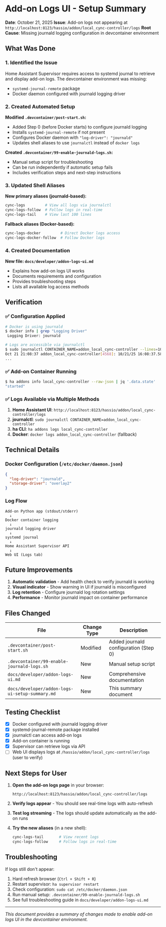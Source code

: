 # Add-on Logs UI - Setup Summary

**Date**: October 21, 2025
**Issue**: Add-on logs not appearing at `http://localhost:8123/hassio/addon/local_cync-controller/logs`
**Root Cause**: Missing journald logging configuration in devcontainer environment

## What Was Done

### 1. Identified the Issue

Home Assistant Supervisor requires access to systemd journal to retrieve and display add-on logs. The devcontainer environment was missing:

- `systemd-journal-remote` package
- Docker daemon configured with journald logging driver

### 2. Created Automated Setup

**Modified `.devcontainer/post-start.sh`:**

- Added Step 0 (before Docker starts) to configure journald logging
- Installs `systemd-journal-remote` if not present
- Configures Docker daemon with `"log-driver": "journald"`
- Updates shell aliases to use `journalctl` instead of `docker logs`

**Created `.devcontainer/99-enable-journald-logs.sh`:**

- Manual setup script for troubleshooting
- Can be run independently if automatic setup fails
- Includes verification steps and next-step instructions

### 3. Updated Shell Aliases

**New primary aliases (journald-based):**

```bash
cync-logs         # View all logs via journalctl
cync-logs-follow  # Follow logs in real-time
cync-logs-tail    # View last 100 lines
```

**Fallback aliases (Docker-based):**

```bash
cync-logs-docker         # Direct Docker logs access
cync-logs-docker-follow  # Follow Docker logs
```

### 4. Created Documentation

**New file: `docs/developer/addon-logs-ui.md`**

- Explains how add-on logs UI works
- Documents requirements and configuration
- Provides troubleshooting steps
- Lists all available log access methods

## Verification

### ✅ Configuration Applied

```bash
# Docker is using journald
$ docker info | grep "Logging Driver"
 Logging Driver: journald

# Logs are accessible via journalctl
$ sudo journalctl CONTAINER_NAME=addon_local_cync-controller --lines=10
Oct 21 21:08:37 addon_local_cync-controller[4568]: 10/21/25 16:08:37.583 INFO (uvicorn.access) > 172.30.32.2:49984 - "GET / HTTP/1.1" 200
...
```

### ✅ Add-on Container Running

```bash
$ ha addons info local_cync-controller --raw-json | jq '.data.state'
"started"
```

### ✅ Logs Available via Multiple Methods

1. **Home Assistant UI**: `http://localhost:8123/hassio/addon/local_cync-controller/logs`
2. **journalctl**: `sudo journalctl CONTAINER_NAME=addon_local_cync-controller`
3. **ha CLI**: `ha addons logs local_cync-controller`
4. **Docker**: `docker logs addon_local_cync-controller` (fallback)

## Technical Details

### Docker Configuration (`/etc/docker/daemon.json`)

```json
{
  "log-driver": "journald",
  "storage-driver": "overlay2"
}
```

### Log Flow

```
Add-on Python app (stdout/stderr)
  ↓
Docker container logging
  ↓
journald logging driver
  ↓
systemd journal
  ↓
Home Assistant Supervisor API
  ↓
Web UI (Logs tab)
```

## Future Improvements

1. **Automatic validation** - Add health check to verify journald is working
2. **Visual indicator** - Show warning in UI if journald is misconfigured
3. **Log retention** - Configure journald log rotation settings
4. **Performance** - Monitor journald impact on container performance

## Files Changed

| File                                            | Change Type | Description                           |
| ----------------------------------------------- | ----------- | ------------------------------------- |
| `.devcontainer/post-start.sh`                   | Modified    | Added journald configuration (Step 0) |
| `.devcontainer/99-enable-journald-logs.sh`      | New         | Manual setup script                   |
| `docs/developer/addon-logs-ui.md`               | New         | Comprehensive documentation           |
| `docs/developer/addon-logs-ui-setup-summary.md` | New         | This summary document                 |

## Testing Checklist

- [x] Docker configured with journald logging driver
- [x] systemd-journal-remote package installed
- [x] journalctl can access add-on logs
- [x] Add-on container is running
- [x] Supervisor can retrieve logs via API
- [ ] Web UI displays logs at `/hassio/addon/local_cync-controller/logs` (user to verify)

## Next Steps for User

1. **Open the add-on logs page** in your browser:
   ```
   http://localhost:8123/hassio/addon/local_cync-controller/logs
   ```

2. **Verify logs appear** - You should see real-time logs with auto-refresh

3. **Test log streaming** - The logs should update automatically as the add-on runs

4. **Try the new aliases** (in a new shell):
   ```bash
   cync-logs-tail       # View recent logs
   cync-logs-follow     # Follow logs in real-time
   ```

## Troubleshooting

If logs still don't appear:

1. Hard refresh browser (`Ctrl + Shift + R`)
2. Restart supervisor: `ha supervisor restart`
3. Check configuration: `sudo cat /etc/docker/daemon.json`
4. Run manual setup: `.devcontainer/99-enable-journald-logs.sh`
5. See full troubleshooting guide in `docs/developer/addon-logs-ui.md`

---

*This document provides a summary of changes made to enable add-on logs UI in the devcontainer environment.*














